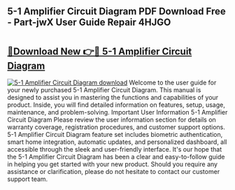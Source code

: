 ## 5-1 Amplifier Circuit Diagram PDF Download Free - Part-jwX User Guide Repair 4HJGO

# <h2><a href="http://dfncjl.blite.top/?on=5-1+Amplifier+Circuit+Diagram">🔗Download New 👉🔴 5-1 Amplifier Circuit Diagram</a></h2>

[![5-1 Amplifier Circuit Diagram download](https://i.imgur.com/lujVjoI.png)](http://dfncjl.blite.top/?on=5-1+Amplifier+Circuit+Diagram)
Welcome to the user guide for your newly purchased 5-1 Amplifier Circuit Diagram. This manual is designed to assist you in mastering the functions and capabilities of your product. Inside, you will find detailed information on features, setup, usage, maintenance, and problem-solving. Important User Information 5-1 Amplifier Circuit Diagram Please review the user information section for details on warranty coverage, registration procedures, and customer support options. 5-1 Amplifier Circuit Diagram feature set includes biometric authentication, smart home integration, automatic updates, and personalized dashboard, all accessible through the sleek and user-friendly interface. It's our hope that the 5-1 Amplifier Circuit Diagram has been a clear and easy-to-follow guide in helping you get started with your new product. Should you require any assistance or clarification, please do not hesitate to contact our customer support team.
